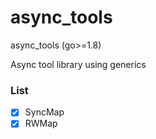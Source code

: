 # async_tools

async_tools (go>=1.8)

Async tool library using generics

### List

- [x] SyncMap
- [x] RWMap